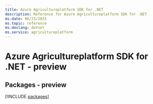 ```yaml
---
title: Azure Agricultureplatform SDK for .NET
description: Reference for Azure Agricultureplatform SDK for .NET
ms.date: 06/23/2025
ms.topic: reference
ms.devlang: dotnet
ms.service: agricultureplatform
---
```

# Azure Agricultureplatform SDK for .NET - preview
## Packages - preview
[!INCLUDE [packages](agricultureplatform-index.md)]